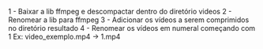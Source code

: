 1 - Baixar a lib ffmpeg e descompactar dentro do diretório videos
2 - Renomear a lib para ffmpeg
3 - Adicionar os vídeos a serem comprimidos no diretório resultado
4 - Renomear os vídeos em numeral começando com 1 
    Ex: video_exemplo.mp4 -> 1.mp4 